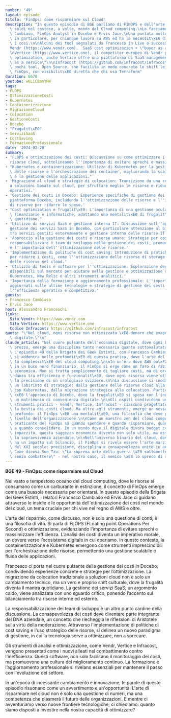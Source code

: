 ```yaml
---
number: '49'
layout: episode
titolo: 'FinOps: come risparmiare sul Cloud'
description: "In questo episodio di BGE parliamo di FINOPS e dell'arte di risparmiare\
  \ soldi nel costoso, a volte, mondo del Cloud computing.\nLo facciamo con Francesco\
  \ Cambiaso, FinOps Analyst in Docebo e Ervis Jace.\nUna puntata molto utile e interessante,\
  \ in particolare, per chiunque lavora su AWS ed ha la necessit\xE0 di ottimizzarne\
  \ i cosi.\n\nAlcuni dei tool segnalati da Francesco in Live o successivamente:\n\
  Vendr (https://www.vendr.com),  SaaS cost optimizazion + \"buyer as a service\"\n\
  \nVertice (https://www.vertice.one), il competitor europeo di Vendr per la SaaS\
  \ optimization, anche Vertice offre una piattaforma di SaaS management + \"buyer\
  \ as a service\"\n\nInfracost (https://github.com/infracost/infracost), uno dei\
  \ pochi tool, Open Source, che facilita in modo concreto lo shift left delle pratiche\
  \ FinOps, con visibilit\xE0 diretta che chi usa Terraform"
duration: 6678
youtube: w6LICBmmYH4
tags:
- FLOPS
- OttimizzazioneCosti
- Kubernetes
- Containerizzazione
- MigrazioneCloud
- Colocation
- GestioneCosti
- Docebo
- "Frugalit\xE0"
- ServiziSaaS
- CostSaving
- FormazioneProfessionale
date: '2024-02-20'
summary:
- 'FLOPS e ottimizzazione dei costi: Discussione su come ottimizzare i costi delle
  risorse cloud, sottolineando l''importanza di evitare sprechi e massimizzare l''efficienza.'
- "Kubernetes e containerizzazione: Utilizzo di Kubernetes per la gestione ottimale\
  \ delle risorse e l'orchestrazione dei container, migliorando la scalabilit\xE0\
  \ e la gestione delle applicazioni."
- 'Migrazione al cloud e strategie di colocation: Transizione da una colocation tradizionale
  a soluzioni basate sul cloud, per sfruttare meglio le risorse e ridurre i costi
  operativi.'
- 'Gestione dei costi in Docebo: Esperienze specifiche di gestione dei costi nella
  piattaforma Docebo, includendo l''ottimizzazione delle risorse e l''implementazione
  di riserve per ridurre le spese.'
- "Cost optimization e frugalit\xE0: L'importanza di una gestione oculata delle risorse\
  \ finanziarie e informatiche, adottando una mentalit\xE0 di frugalit\xE0 nelle operazioni\
  \ quotidiane."
- 'Utilizzo di servizi SaaS e gestione interna IT: Discussione sull''approccio alla
  gestione dei servizi SaaS in Docebo, con particolare attenzione al bilanciamento
  tra servizi gestiti esternamente e gestione interna delle risorse IT.'
- 'Approccio alla gestione dei costi e risorse umane: Strategie per coinvolgere e
  responsabilizzare i team di sviluppo nella gestione dei costi, promuovendo la consapevolezza
  e l''importanza dell''ottimizzazione delle risorse.'
- 'Implementazione di politiche di cost saving: Introduzione di pratiche specifiche
  per ridurre i costi, come l''ottimizzazione delle risorse di storage e l''uso strategico
  delle riserve nel cloud.'
- 'Utilizzo di tools e software per l''ottimizzazione: Esplorazione degli strumenti
  disponibili sul mercato per aiutare nella gestione e ottimizzazione dei costi, come
  Kubernetes, New Relic e altri strumenti analitici.'
- 'Importanza della formazione e aggiornamento professionale: L''importanza di rimanere
  aggiornati sulle ultime tecnologie e strategie di gestione dei costi per mantenere
  l''efficienza operativa e competitiva.'
guests:
- Francesco Cambiaso
- Ervis Jace
host: Alessandro Franceschi
links:
  Sito Vendr: https://www.vendr.com
  Sito Vertice: https://www.vertice.one
  Codice Infracost: https://github.com/infracost/infracost
quote: "\"Nel cloud, ogni risorsa non ottimizzata \xE8 denaro che evapora nell'etere\
  \ digitale.\"\n"
claude_article: "Nel cuore pulsante dell'economia digitale, dove ogni byte ha il suo\
  \ prezzo, emerge una disciplina tanto necessaria quanto sottovalutata: il FinOps.\
  \ L'episodio 49 della Brigata dei Geek Estinti, con Francesco Cambiaso e Ervis Jace,\
  \ si addentra nelle profondit\xE0 di questa pratica, dove l'arte del risparmio incontra\
  \ la complessit\xE0 del cloud computing.\n\nIn un'era dove AWS pu\xF2 trasformarsi\
  \ in un buco nero finanziario, il FinOps si erge come un faro di razionalit\xE0\
  \ economica. Non si tratta semplicemente di tagliare costi, ma di orchestrare un'elegante\
  \ danza tra efficienza e funzionalit\xE0, dove ogni risorsa viene ottimizzata con\
  \ la precisione di un orologiaio svizzero.\n\nLa discussione si snoda attraverso\
  \ un labirinto di strategie: dalla gestione delle riserve cloud alla containerizzazione\
  \ con Kubernetes, dalla migrazione strategica alla colocation. Particolarmente illuminante\
  \ \xE8 l'approccio di Docebo, dove la frugalit\xE0 si sposa con l'innovazione in\
  \ un matrimonio di convenienza digitale.\n\nGli ospiti condividono un arsenale di\
  \ strumenti pratici - Vendr, Vertice, Infracost - ciascuno progettato per domare\
  \ la bestia dei costi cloud. Ma oltre agli strumenti, emerge un messaggio pi\xF9\
  \ profondo: il FinOps \xE8 una mentalit\xE0, una filosofia che deve permeare ogni\
  \ livello dell'organizzazione.\n\nCome un maestro zen del cloud computing, il vero\
  \ praticante del FinOps sa quando spendere e quando risparmiare, quando scalare\
  \ e quando consolidare. In un mondo dove il digitale divora budget come un Pac-Man\
  \ impazzito, questa saggezza economica diventa non solo utile, ma essenziale per\
  \ la sopravvivenza aziendale.\n\nNell'universo binario del cloud, dove ogni decisione\
  \ ha un impatto sul bilancio, il FinOps si rivela essere l'arte marziale finanziaria\
  \ del XXI secolo: precisione, disciplina e consapevolezza unite in un'unica pratica.\
  \ Come diceva Sun Tzu: \"La suprema arte della guerra \xE8 sottomettere il nemico\
  \ senza combattere\" - nel nostro caso, il nemico \xE8 lo spreco di risorse cloud.\n"
---
```

**BGE 49 - FinOps: come risparmiare sul Cloud** 

Nel vasto e tempestoso oceano del cloud computing, dove le risorse si consumano come un carburante in estinzione, il concetto di FinOps emerge come una bussola necessaria per orientarsi. In questo episodio della Brigata dei Geek Estinti, i relatori Francesco Cambiaso ed Ervis Jace ci guidano attraverso le insidie e le opportunità dell'ottimizzazione dei costi nel mondo del cloud, un tema cruciale per chi vive nel regno di AWS e oltre.

L'arte del risparmio, come discusso, non è solo una questione di conti; è una filosofia di vita. Si parla di FLOPS (FLoating point Operations Per Second) e ottimizzazione, evidenziando l'importanza di evitare sprechi e massimizzare l'efficienza. L’analisi dei costi diventa un imperativo morale, un dovere verso l’ecosistema digitale in cui operiamo. In questo contesto, la containerizzazione e Kubernetes emergono come strumenti imprescindibili per l'orchestrazione delle risorse, permettendo una gestione scalabile e fluida delle applicazioni.

Francesco ci porta nel cuore pulsante della gestione dei costi in Docebo, condividendo esperienze concrete e strategie per l’ottimizzazione. La migrazione da colocation tradizionale a soluzioni cloud non è solo un cambiamento tecnico, ma un vero e proprio shift culturale, dove la frugalità diventa il mantra quotidiano. La gestione dei servizi SaaS, un argomento caldo, viene analizzata con uno sguardo critico, ponendo l’accento sul bilanciamento tra risorse interne ed esterne.

La responsabilizzazione dei team di sviluppo è un altro punto cardine della discussione. La consapevolezza dei costi deve diventare parte integrante del DNA aziendale, un concetto che riecheggia le riflessioni di Aristotele sulla virtù della moderazione. Attraverso l'implementazione di politiche di cost saving e l'uso strategico delle risorse, si delinea un nuovo paradigma di gestione, in cui la tecnologia serve a ottimizzare, non a sprecare.

Gli strumenti di analisi e ottimizzazione, come Vendr, Vertice e Infracost, vengono presentati come i nuovi alleati nel combattimento contro l'inefficienza. Questi software, non solo facilitano il monitoraggio dei costi, ma promuovono una cultura del miglioramento continuo. La formazione e l’aggiornamento professionale si rivelano essenziali per mantenere il passo con l'evoluzione del settore.

In un'epoca di incessante cambiamento e innovazione, le parole di questo episodio risuonano come un avvertimento e un'opportunità. L'arte di risparmiare nel cloud non è solo una questione di numeri, ma una competenza che plasmerà il futuro delle organizzazioni. E mentre ci avventuriamo verso nuove frontiere tecnologiche, ci chiediamo: quanto siamo disposti a investire nella nostra capacità di ottimizzare?
